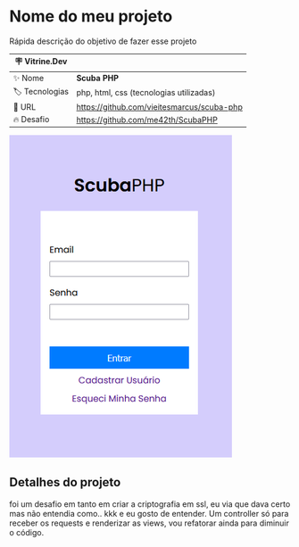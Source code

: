 # Nome do meu projeto

Rápida descrição do objetivo de fazer esse projeto

| :placard: Vitrine.Dev |     |
| -------------  | --- |
| :sparkles: Nome        | **Scuba PHP**
| :label: Tecnologias | php, html, css (tecnologias utilizadas)
| :rocket: URL         | https://github.com/vieitesmarcus/scuba-php
| :fire: Desafio     | https://github.com/me42th/ScubaPHP

<!-- Inserir imagem com a #vitrinedev ao final do link -->
![image](https://github.com/vieitesmarcus/scuba-php/blob/master/scuba.png#vitrinedev)

## Detalhes do projeto
foi um desafio em tanto em criar a criptografia em ssl, eu via que dava certo mas não entendia como.. kkk e eu gosto de entender.
Um controller só para receber os requests e renderizar as views, vou refatorar ainda para diminuir o código.
<!--Textos e imagens que descrevam seu projeto, suas conquistas, seus desafios, próximos passos, etc... -->
